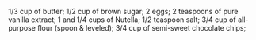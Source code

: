1/3 cup of butter;
1/2 cup of brown sugar;
2   eggs;
2   teaspoons of pure vanilla extract;
1 and 1/4 cups of Nutella;
1/2 teaspoon salt;
3/4 cup of all-purpose flour (spoon & leveled);
3/4 cup of semi-sweet chocolate chips;

